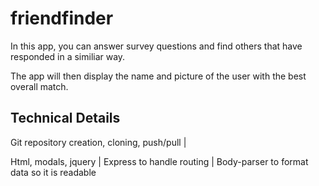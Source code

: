 # friendfinder

In this app, you can answer survey questions and find others that have responded in a similiar way.

The app will then display the name and picture of the user with the best overall match.

Technical Details
-------------------
Git repository creation, cloning, push/pull |

Html, modals, jquery |
Express to handle routing |
Body-parser to format data so it is readable 


